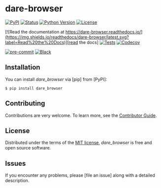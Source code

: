 # dare-browser

[![PyPI](https://img.shields.io/pypi/v/dare-browser.svg)][pypi status]
[![Status](https://img.shields.io/pypi/status/dare-browser.svg)][pypi status]
[![Python Version](https://img.shields.io/pypi/pyversions/dare-browser)][pypi status]
[![License](https://img.shields.io/pypi/l/dare-browser)][license]

[![Read the documentation at https://dare-browser.readthedocs.io/](https://img.shields.io/readthedocs/dare-browser/latest.svg?label=Read%20the%20Docs)][read the docs]
[![Tests](https://github.com/cauldron/dare-browser/workflows/Tests/badge.svg)][tests]
[![Codecov](https://codecov.io/gh/cauldron/dare-browser/branch/main/graph/badge.svg)][codecov]

[![pre-commit](https://img.shields.io/badge/pre--commit-enabled-brightgreen?logo=pre-commit&logoColor=white)][pre-commit]
[![Black](https://img.shields.io/badge/code%20style-black-000000.svg)][black]

[pypi status]: https://pypi.org/project/dare-browser/
[read the docs]: https://dare-browser.readthedocs.io/
[tests]: https://github.com/cauldron/dare-browser/actions?workflow=Tests
[codecov]: https://app.codecov.io/gh/cauldron/dare-browser
[pre-commit]: https://github.com/pre-commit/pre-commit
[black]: https://github.com/psf/black

## Installation

You can install _dare_browser_ via [pip] from [PyPI]:

```console
$ pip install dare_browser
```

## Contributing

Contributions are very welcome.
To learn more, see the [Contributor Guide].

## License

Distributed under the terms of the [MIT license][license],
_dare_browser_ is free and open source software.

## Issues

If you encounter any problems,
please [file an issue] along with a detailed description.


<!-- github-only -->

[command-line reference]: https://dare-browser.readthedocs.io/en/latest/usage.html
[license]: https://github.com/cauldron/dare-browser/blob/main/LICENSE
[contributor guide]: https://github.com/cauldron/dare-browser/blob/main/CONTRIBUTING.md

